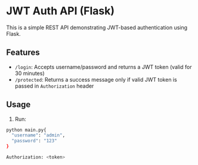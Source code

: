 # JWT Auth API (Flask)

This is a simple REST API demonstrating JWT-based authentication using Flask.

## Features

- `/login`: Accepts username/password and returns a JWT token (valid for 30 minutes)
- `/protected`: Returns a success message only if valid JWT token is passed in `Authorization` header

## Usage

1. Run:
```bash
python main.py{
  "username": "admin",
  "password": "123"
}

Authorization: <token>
